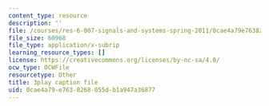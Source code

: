 ```yaml
---
content_type: resource
description: ''
file: /courses/res-6-007-signals-and-systems-spring-2011/0cae4a79e7638268055db1a947a36877_z8sXXQxcmN4.srt
file_size: 60968
file_type: application/x-subrip
learning_resource_types: []
license: https://creativecommons.org/licenses/by-nc-sa/4.0/
ocw_type: OCWFile
resourcetype: Other
title: 3play caption file
uid: 0cae4a79-e763-8268-055d-b1a947a36877
---
```

